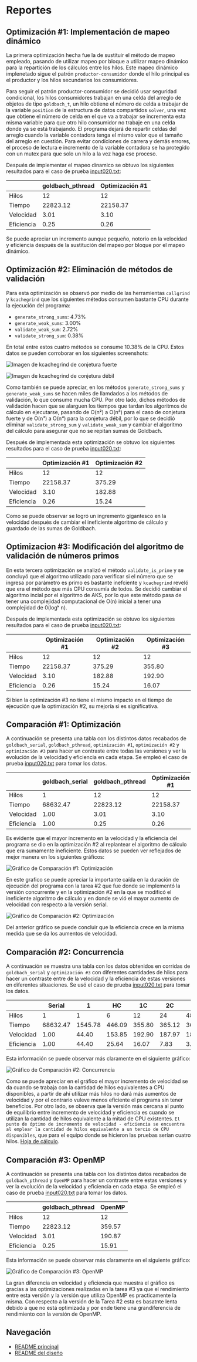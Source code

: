 # **Reportes**

## Optimización #1: Implementación de mapeo dinámico

La primera optimización hecha fue la de sustituir el método de mapeo empleado, pasando de utilizar mapeo por bloque a utilizar mapeo dinámico para la repartición de los cálculos entre los hilos. Este mapeo dinámico implenetado sigue el patrón ```productor-consumidor``` donde el hilo principal es el productor y los hilos secundarios los consumidores.

Para seguir el patrón productor-consumidor se decidió usar seguridad condicional, los hilos consumidores trabajan en una celda del arreglo de objetos de tipo ```goldbach_t```, un hilo obtiene el número de celda a trabajar de la variable ```position``` de la estructura de datos compartidos ```solver```, una vez que obtiene el número de celda en el que va a trabajar se incrementa esta misma variable para que otro hilo consumidor no trabaje en una celda donde ya se está trabajando. El programa dejará de repartir celdas del arreglo cuando la variable contadora tenga el mismo valor que el tamaño del arreglo en cuestión. Para evitar condiciones de carrera y demás errores, el proceso de lectura e incremento de la variable contadora se ha protegido con un mutex para que solo un hilo a la vez haga ese proceso.

Después de implementar el mapeo dinamico se obtuvo los siguientes resultados para el caso de prueba [input020.txt](../test/input020.txt):

|                  | goldbach_pthread | Optimización #1  |
|------------------|------------------|------------------|
|Hilos             | 12               | 12               |
|Tiempo            | 22823.12         | 22158.37         |
|Velocidad         | 3.01             | 3.10             |
|Eficiencia        | 0.25             | 0.26             |

Se puede apreciar un incremento aunque pequeño, notorio en la velocidad y eficiencia después de la sustitución del mapeo por bloque por el mapeo dinámico.

## Optimización #2: Eliminación de métodos de validación

Para esta optimización se observó por medio de las herramientas ```callgrind``` y ```kcachegrind``` que los siguientes métedos consumen bastante CPU durante la ejecución del programa:

* ```generate_strong_sums```: 4.73%
* ```generate_weak_sums```: 3.00%
* ```validate_weak_sum```: 2.72%
* ```validate_strong_sum```: 0.38%

En total entre estos cuatro métodos se consume 10.38% de la CPU. Estos datos se pueden corroborar en los siguientes screenshots:

![Imagen de kcachegrind de conjetura fuerte](../images/screenshotValidateStrongSum.png)

![Imagen de kcachegrind de conjetura débil](../images/screenshotValidateWeakSum.png)

Como también se puede apreciar, en los métodos ```generate_strong_sums``` y ```generate_weak_sums``` se hacen miles de llamdados a los métodos de validación, lo que consume mucha CPU. Por otro lado, dichos métodos de validación hacen que se alarguen los tiempos que tardan los algoritmos de cálculo en ejecutarse, pasando de O(n²) a O(n³) para el caso de conjetura fuerte y de O(n³) a O(n⁴) para la conjetura débil, por lo que se decidió eliminar ```validate_strong_sum``` y ```validate_weak_sum``` y cambiar el algoritmo del cálculo para asegurar que no se repitan sumas de Goldbach.

Después de implementada esta optimización se obtuvo los siguientes resultados para el caso de prueba [input020.txt](../test/input020.txt):

|                  | Optimización #1  | Optimización #2  |
|------------------|------------------|------------------|
|Hilos             | 12               | 12               |
|Tiempo            | 22158.37         | 375.29           |
|Velocidad         | 3.10             | 182.88           |
|Eficiencia        | 0.26             | 15.24            |

Como se puede observar se logró un ingremento gigantesco en la velocidad después de cambiar el ineficiente algoritmo de cálculo y guardado de las sumas de Goldbach.

## Optimizacion #3: Modificación del algoritmo de validación de números primos

En esta tercera optimización se analizó el método ```validate_is_prime``` y se concluyó que el algoritmo utilizado para verificar si el número que se ingresa por parámetro es primo es bastante inefciente y ```kcachegrind``` reveló que era el método que más CPU consumía de todos. Se decidió cambiar el algoritmo incial por el algoritmo de AKS, por lo que este método pasa de tener una complejidad computacional de O(n) inicial a tener una complejidad de 0(logᵏ n).

Después de implementada esta optimización se obtuvo los siguientes resultados para el caso de prueba [input020.txt](../test/input020.txt):

|                  | Optimización #1  | Optimización #2  | Optimización #3  |
|------------------|------------------|------------------|------------------|
|Hilos             | 12               | 12               | 12               |
|Tiempo            | 22158.37         | 375.29           | 355.80           |
|Velocidad         | 3.10             | 182.88           | 192.90           |
|Eficiencia        | 0.26             | 15.24            | 16.07            |

Si bien la optimización #3 no tiene el mismo impacto en el tiempo de ejecución que la optimización #2, su mejoría si es significativa.

## Comparación #1: Optimización

A continuación se presenta una tabla con los distintos datos recabados de ```goldbach_serial```, ```goldbach_pthread```, ```optimización #1```, ```optimización #2``` y ```optimización #3``` para hacer un contraste entre todas las versiones y ver la evolución de la velocidad y eficiencia en cada etapa. Se empleó el caso de prueba [input020.txt](../test/input020.txt) para tomar los datos.

|                  | goldbach_serial  | goldbach_pthread | Optimización #1  | Optimización #2  | Optimización #3  |
|------------------|------------------|------------------|------------------|------------------|------------------|
|Hilos             | 1                | 12               | 12               | 12               | 12               |
|Tiempo            | 68632.47         | 22823.12         | 22158.37         | 375.29           | 355.80           |
|Velocidad         | 1.00             | 3.01             | 3.10             | 182.88           | 192.90           |
|Eficiencia        | 1.00             | 0.25             | 0.26             | 15.24            | 16.07            |

Es evidente que el mayor incremento en la velocidad y la eficiencia del programa se dio en la optimización #2 al replantear el algoritmo de cálculo que era sumamente ineficiente. Estos datos se pueden ver reflejados de mejor manera en los siguientes gráficos:

![Gráfico de Comparación #1: Optimización](../images/optimizationGraph1.png)

En este grafico se puede apreciar la importante caída en la duración de ejecución del programa con la tarea #2 que fue donde se implementó la versión concurrente y en la optimización #2 en la que se modificó el ineficiente algoritmo de cálculo y en donde se vió el mayor aumento de velocidad con respecto a la versión serial.

![Gráfico de Comparación #2: Optimización](../images/optimizationGraph2.png)

Del anterior gráfico se puede concluir que la eficiencia crece en la misma medida que se da los aumentos de velocidad.

## Comparación #2: Concurrencia

A continuación se muestra una tabla con los datos obtenidos en corridas de ```goldbach_serial``` y ```optimización #3``` con diferentes cantidades de hilos para hacer un contraste entre de la velocidad y la eficiencia de estas versiones en diferentes situaciones. Se usó el caso de prueba [input020.txt](../test/input020.txt) para tomar los datos.

|                  | Serial           | 1                | HC               | 1C               | 2C               | 4C               | D                |
|------------------|------------------|------------------|------------------|------------------|------------------|------------------|------------------|
|Hilos             | 1                | 1                | 6                | 12               | 24               | 48               | 96               |
|Tiempo            | 68632.47         | 1545.78          | 446.09           | 355.80           | 365.12           | 368.77           | 371.32           |
|Velocidad         | 1.00             | 44.40            | 153.85           | 192.90           | 187.97           | 186.11           | 184.83           |
|Eficiencia        | 1.00             | 44.40            | 25.64            | 16.07            | 7.83             | 3.88             | 1.93             |

Esta información se puede observar más claramente en el siguiente gráfico:

![Gráfico de Comparación #2: Concurrencia](../images/concurrencyGraph.png)

Como se puede apreciar en el gráfico el mayor incremento de velocidad se da cuando se trabaja con la cantidad de hilos equivalentes a CPU disponibles, a partir de ahí utilizar más hilos no dará más aumentos de velocidad y por el contrario vuleve menos eficiente el programa sin tener beneficios. Por otro lado, se observa que la versión más cercana al punto de equilibrio entre incremento de velocidad y eficiencia es cuando se utilizan la cantidad de hilos equivalente a la mitad de CPU existentes. ```El punto de óptimo de incremento de velocidad - eficiencia se encuentra al emplear la cantidad de hilos equivalente a un tercio de CPU disponibles```, que para el equipo donde se hicieron las pruebas serían cuatro hilos. [Hoja de cálculo](perfMeasure.xlsx).

## Comparación #3: OpenMP

A continuación se presenta una tabla con los distintos datos recabados de ```goldbach_pthread``` y ```OpenMP``` para hacer un contraste entre estas versiones y ver la evolución de la velocidad y eficiencia en cada etapa. Se empleó el caso de prueba [input020.txt](../test/input020.txt) para tomar los datos.

|                  | goldbach_pthread | OpenMP           |
|------------------|------------------|------------------|
|Hilos             | 12               | 12               |
|Tiempo            | 22823.12         | 359.57           |
|Velocidad         | 3.01             | 190.87           |
|Eficiencia        | 0.25             | 15.91            |

Esta información se puede observar más claramente en el siguiente gráfico:

![Gráfico de Comparación #3: OpenMP](../images/openMPGraph.png)

La gran diferencia en velocidad y eficiencia que muestra el gráfico es gracias a las optimizaciones realizadas en la tarea #3 ya que el rendimiento entre esta versión y la versión que utiliza OpenMP es practicamente la misma. Con respecto a la versión de la Tarea #2 esta es basatnte lenta debido a que no está optimizada y por ende tiene una grandiferencia de rendimiento con la versión de OpenMP.

## Navegación

* [README principal](../README.md)
* [README del diseño](../design/README.md)